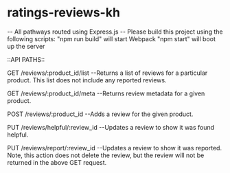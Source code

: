 # ratings-reviews-kh

-- All pathways routed using Express.js 
-- Please build this project using the following scripts: "npm run build" will start Webpack "npm start" will boot up the server

::API PATHS::

GET /reviews/:product_id/list 
--Returns a list of reviews for a particular product. This list does not include any reported reviews.

GET /reviews/:product_id/meta 
--Returns review metadata for a given product.

POST /reviews/:product_id 
--Adds a review for the given product.

PUT /reviews/helpful/:review_id 
--Updates a review to show it was found helpful.

PUT /reviews/report/:review_id 
--Updates a review to show it was reported. Note, this action does not delete the review, but the review will not be returned in the above GET request.
